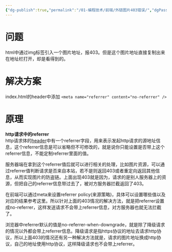 ```yaml
---
{"dg-publish":true,"permalink":"/01-编程技术/前端/外链图片403错误/","dgPassFrontmatter":true,"created":"2023-11-14T12:43:22.784+08:00","updated":"2023-12-27T08:56:15.000+08:00"}
---
```


# 问题

html中通过img标签引入一个图片地址，报403。但是这个图片地址直接复制出来在地址栏打开，却是看得到的。 
# 解决方案
index.html的header中添加
`<meta name="referrer" content="no-referrer" />`  

# 原理 

**http请求中的referrer**  
http请求体的[header](https://so.csdn.net/so/search?q=header&spm=1001.2101.3001.7020)中有一个referrer字段，用来表示发起http请求的源地址信息，这个referrer信息是可以省略但不可修改的，就是说你只能设置是否带上这个referrer信息，不能定制referrer里面的值。

服务器端在拿到这个referrer值后就可以进行相关的处理，比如图片资源，可以通过referrer值判断请求是否来自本站，若不是则返回403或者重定向返回其他信息，从而实现图片的防盗链。上面出现403就是因为，请求的是别人服务器上的资源，但把自己的referrer信息带过去了，被对方服务器拦截返回了403。

在前端可以通过meta来设置referrer policy(来源策略)，具体可以设置哪些值以及对应的结果参考这里。所以针对上面的403情况的解决方法，就是把referrer设置成no-referrer，这样发送请求不会带上referrer信息，对方服务器也就无法拦截了。

浏览器中referrer默认的值是no-referrer-when-downgrade，就是除了降级请求的情况以外都会带上referrer信息。降级请求是指https协议的地址去请求http协议，所以上面403的情况还有另一种解决方法就是，请求的图片地址换成http协议，自己的地址使用http协议，这样降级请求也不会带上referrer。